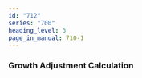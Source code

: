 ```yaml
---
id: "712"
series: "700"
heading_level: 3
page_in_manual: 710-1
---
```


### Growth Adjustment Calculation